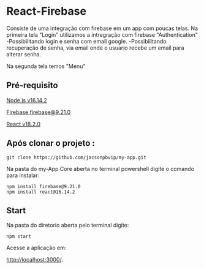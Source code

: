 # React-Firebase
Consiste de uma integração com firebase em um app com poucas telas. 
Na primeira tela "Login" utilizamos a intregração com firebase "Authentication"
-Possibilitando login e senha com email google.
-Possibilitando recuperação de senha, via email onde o usuario recebe um email para alterar senha.

Na segunda tela temos "Menu"

## Pré-requisito

[Node.js v16.14.2](https://nodejs.org/en/blog/release/v16.16.0)

[Firebase firebase@9.21.0](https://firebase.google.com/docs/cli)

[React v18.2.0](https://react.dev/learn/start-a-new-react-project)

## Após clonar o projeto :

    git clone https://github.com/jacsonpbvip/my-app.git

Na pasta do my-App Core aberta no terminal powershell digite o comando para instalar:

    npm install firebase@9.21.0
    npm install react@16.14.2

## Start
Na pasta do diretorio aberta pelo terminal digite:

    npm start

Acesse a aplicação em:

[http://localhost:3000/](http://localhost:3000/).